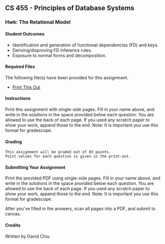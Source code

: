 ## CS 455 - Principles of Database Systems

### Hwk: The Relational Model

#### Student Outcomes

- Identification and generation of functional dependencies (FD) and keys.
- Deriving/disproving FD inference rules.
- Exposure to normal forms and decomposition.

#### Required Files

The following file(s) have been provided for this assignment.

- [Print This Out](DB_Hwk5.pdf)

#### Instructions

Print this assignment with single-side pages. Fill in your name above, and write in the solutions in the space provided below each question. You are allowed to use the back of each page. If you used any scratch paper to show your work, append those to the end. Note: It is important you use this format for gradescope.

#### Grading

```
This assignment will be graded out of 85 points.
Point values for each question is given in the print-out.
```

#### Submitting Your Assignment

Print the provided PDF using single-side pages. Fill in your name above, and write in the solutions in the space provided below each question. You are allowed to use the back of each page. If you used any scratch paper to show your work, append those to the end. Note: It is important you use this format for gradescope.

After you've filled in the answers, scan all pages into a PDF, and submit to canvas.

#### Credits

Written by David Chiu.
